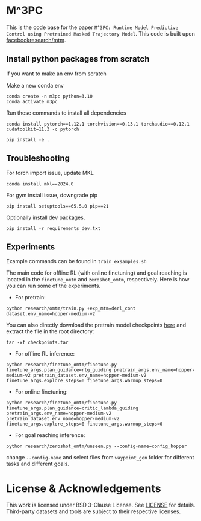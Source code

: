 # M^3PC
This is the code base for the paper `M^3PC: Runtime Model Predictive Control using Pretrained Masked Trajectory Model`. This code is built upon [facebookresearch/mtm](https://github.com/facebookresearch/mtm).


## Install python packages from scratch
If you want to make an env from scratch

Make a new conda env
```
conda create -n m3pc python=3.10
conda activate m3pc
```


Run these commands to install all dependencies
```
conda install pytorch==1.12.1 torchvision==0.13.1 torchaudio==0.12.1 cudatoolkit=11.3 -c pytorch
```
```
pip install -e .
```
## Troubleshooting

For torch import issue, update MKL
```
conda install mkl==2024.0
```

For gym install issue, downgrade pip
```
pip install setuptools==65.5.0 pip==21 
```

Optionally install dev packages.
```
pip install -r requirements_dev.txt
```

## Experiments

Example commands can be found in `train_exsamples.sh`

The main code for offline RL (with online finetuning) and goal reaching is located in the `finetune_omtm` and `zeroshot_omtm`, respectively. Here is how you can run some of the experiments.
 * For pretrain: 
 ```
 python research/omtm/train.py +exp_mtm=d4rl_cont dataset.env_name=hopper-medium-v2 
 ```
 You can also directly download the pretrain model checkpoints [here](https://polybox.ethz.ch/index.php/s/UBaK1WwziIpxl4d) and extract the file in the root directory:
 ```
 tar -xf checkpoints.tar 
 ```
 * For offline RL inference:
 ```
 python research/finetune_omtm/finetune.py finetune_args.plan_guidance=rtg_guiding pretrain_args.env_name=hopper-medium-v2 pretrain_dataset.env_name=hopper-medium-v2 finetune_args.explore_steps=0 finetune_args.warmup_steps=0
 ```
 * For online finetuning:
 ```
 python research/finetune_omtm/finetune.py finetune_args.plan_guidance=critic_lambda_guiding pretrain_args.env_name=hopper-medium-v2 pretrain_dataset.env_name=hopper-medium-v2 finetune_args.explore_steps=0 finetune_args.warmup_steps=0
 ```

 * For goal reaching inference:
 ```
 python research/zeroshot_omtm/unseen.py --config-name=config_hopper
 ```
change `--config-name` and select files from `waypoint_gen` folder for different tasks and different goals.

# License & Acknowledgements
This work is licensed under BSD 3-Clause License. See [LICENSE](LICENSE) for details. Third-party datasets and tools are subject to their respective licenses.

